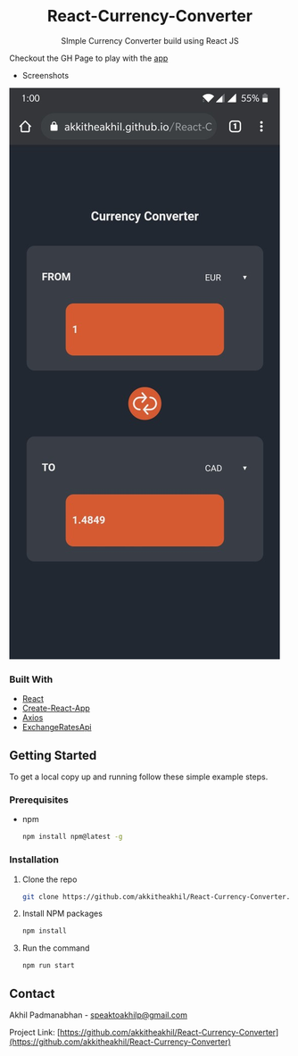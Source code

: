 <br />
<p align="center">
  <h1 align="center">React-Currency-Converter</h1>

  <p align="center">
    SImple Currency Converter build using React JS
</p>

Checkout the GH Page to play with the [app](https://akkitheakhil.github.io/React-Currency-Converter/) 

* Screenshots

![Mobile](/Screenshot.jpg)

### Built With

* [React](https://reactjs.org/)
* [Create-React-App](https://create-react-app.dev/)
* [Axios](https://www.npmjs.com/package/axios)
* [ExchangeRatesApi](https://exchangeratesapi.io)

<!-- GETTING STARTED -->
## Getting Started

To get a local copy up and running follow these simple example steps.

### Prerequisites

* npm
  ```sh
  npm install npm@latest -g
  ```

### Installation

1. Clone the repo
   ```sh
   git clone https://github.com/akkitheakhil/React-Currency-Converter.git
   ```
2. Install NPM packages
   ```sh
   npm install
   ```
3. Run the command
   ```sh
   npm run start
   ```

<!-- CONTACT -->
## Contact

Akhil Padmanabhan - speaktoakhilp@gmail.com

Project Link: [https://github.com/akkitheakhil/React-Currency-Converter](https://github.com/akkitheakhil/React-Currency-Converter)
